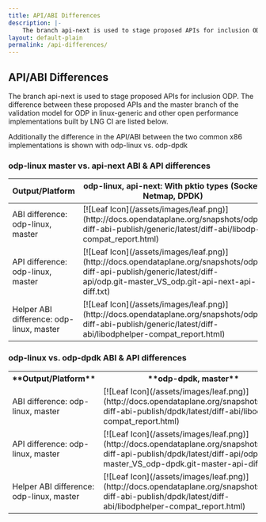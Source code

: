 ```yaml
---
title: API/ABI Differences
description: |-
    The branch api-next is used to stage proposed APIs for inclusion ODP. The difference between these proposed APIs and the master branch of the validation model for ODP in linux-generic and other open performance implementations built by LNG CI are listed below.
layout: default-plain
permalink: /api-differences/
---
```

## API/ABI Differences

The branch api-next is used to stage proposed APIs for inclusion ODP. The difference between these proposed APIs and the master branch of the validation model for ODP in linux-generic and other open performance implementations built by LNG CI are listed below.

Additionally the difference in the API/ABI between the two common x86 implementations is shown with odp-linux vs. odp-dpdk


### odp-linux master vs. api-next ABI & API differences

<div class="responsive-table">

<table id="TABLE_14">

<thead id="THEAD_15">

<tr id="TR_16">

<th id="TH_17">Output/Platform</th>

<th id="TH_18">odp-linux, api-next: With pktio types  
(Socket, Netmap, DPDK)</th>

</tr>

</thead>

<tbody id="TBODY_20">

<tr id="TR_21">

<td id="TD_22">ABI difference: odp-linux, master</td>

<td id="TD_23"  markdown="1">
[![Leaf Icon](/assets/images/leaf.png)](http://docs.opendataplane.org/snapshots/odp-diff-abi-publish/generic/latest/diff-abi/libodp-compat_report.html)
</td>

</tr>

<tr id="TR_28">

<td id="TD_29">API difference: odp-linux, master</td>

<td id="TD_30"  markdown="1">
[![Leaf Icon](/assets/images/leaf.png)](http://docs.opendataplane.org/snapshots/odp-diff-api-publish/generic/latest/diff-api/odp.git-master_VS_odp.git-api-next-api-diff.txt)
</td>

</tr>

<tr id="TR_35">

<td id="TD_36">Helper ABI difference: odp-linux, master</td>

<td id="TD_37"  markdown="1">
[![Leaf Icon](/assets/images/leaf.png)](http://docs.opendataplane.org/snapshots/odp-diff-abi-publish/generic/latest/diff-abi/libodphelper-compat_report.html)
</td>

</tr>
</tbody>
</table>
</div>

### odp-linux vs. odp-dpdk ABI & API differences

<div class="responsive-table">
<table id="TABLE_45">

<tbody id="TBODY_46">

<tr id="TR_47">

<th id="TH_48" markdown="1">
**Output/Platform**
</th>

<th id="TH_50" markdown="1">
**odp-dpdk, master**
</th>

</tr>

<tr id="TR_52">

<td id="TD_53">ABI difference: odp-linux, master</td>

<td id="TD_54" markdown="1">
[![Leaf Icon](/assets/images/leaf.png)](http://docs.opendataplane.org/snapshots/odp-diff-abi-publish/dpdk/latest/diff-abi/libodp-compat_report.html)
</td>

</tr>

<tr id="TR_59">

<td id="TD_60">API difference: odp-linux, master</td>

<td id="TD_61" markdown="1">
[![Leaf Icon](/assets/images/leaf.png)](http://docs.opendataplane.org/snapshots/odp-diff-api-publish/dpdk/latest/diff-api/odp.git-master_VS_odp-dpdk.git-master-api-diff.txt)
</td>
</tr>

<tr id="TR_66">

<td id="TD_67">Helper ABI difference: odp-linux, master</td>

<td id="TD_68" markdown="1">
[![Leaf Icon](/assets/images/leaf.png)](http://docs.opendataplane.org/snapshots/odp-diff-abi-publish/dpdk/latest/diff-abi/libodphelper-compat_report.html)
</td>

</tr>

</tbody>

</table>
